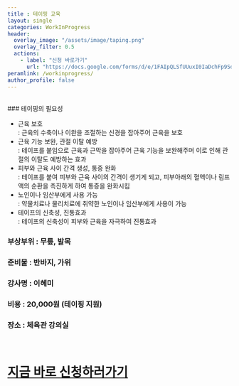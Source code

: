 ```yaml
---
title : 테이핑 교육
layout: single
categories: WorkInProgress
header:
  overlay_image: "/assets/image/taping.png"
  overlay_filter: 0.5
  actions:
    - label: "신청 바로가기"
      url: "https://docs.google.com/forms/d/e/1FAIpQLSfUUuxI0IaDchFp9SdIr4iLL1lWNaYlD1qrw_oV4_xSoPaPxQ/viewform"
peramlink: /workinprogress/
author_profile: false
---
```

<br>
### 테이핑의 필요성

- 근육 보호 
<br>: 근육의 수축이나 이완을 조절하는 신경을 잡아주어 근육을 보호
- 근육 기능 보완, 관절 이탈 예방 
<br>: 테이프를 붙임으로 근육과 근막을 잡아주어 근육 기능을 보완해주며 이로 인해 관절의 이탈도 예방하는 효과
- 피부와 근육 사이 간격 생성, 통증 완화 
<br>: 테이프를 붙여 피부와 근육 사이의 간격이 생기게 되고, 피부아래의 혈액이나 림프액의 순환을 촉진하게 하여 통증을 완화시킴
- 노인이나 임산부에게 사용 가능 
<br>: 약물치료나 물리치료에 취약한 노인이나 임산부에게 사용이 가능
- 테이프의 신축성, 진통효과 
<br>: 테이프의 신축성이 피부와 근육을 자극하여 진통효과

### 부상부위 : 무릎, 발목
### 준비물 : 반바지, 가위
### 강사명 : 이혜미
### 비용 : 20,000원 (테이핑 지원)
### 장소 : 체육관 강의실 
<br>
<h1> <a href="https://bit.ly/49RgP8D" 
target="_blank">지금 바로 신청하러가기</a></h1>


